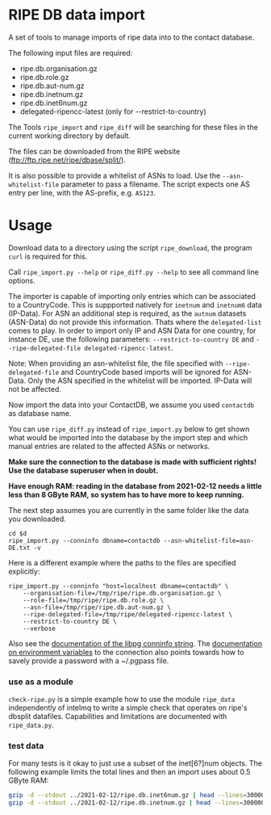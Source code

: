 RIPE DB data import
==========================
A set of tools to manage imports of ripe data into to the contact database.

The following input files are required:

* ripe.db.organisation.gz
* ripe.db.role.gz
* ripe.db.aut-num.gz
* ripe.db.inetnum.gz
* ripe.db.inet6num.gz
* delegated-ripencc-latest (only for --restrict-to-country)

The Tools `ripe_import` and `ripe_diff` will be searching for these files
in the current working directory by default.

The files can be downloaded
from the RIPE website (ftp://ftp.ripe.net/ripe/dbase/split/).

It is also possible to provide a whitelist of ASNs to load. Use the
``--asn-whitelist-file`` parameter to pass a filename. The script expects one
AS entry per line, with the AS-prefix, e.g. ``AS123``.

Usage
=====

Download data to a directory using the script `ripe_download`, the program `curl` is required for this.

Call `ripe_import.py --help` or `ripe_diff.py --help`
to see all command line options.

The importer is capable of importing only entries which can be associated to a
CountryCode. This is suppported natively for `inetnum` and `inetnum6` data
(IP-Data). For ASN an additional step is required, as the `autnum` datasets
(ASN-Data) do not provide this information. Thats where the `delegated-list`
comes to play. In order to import only IP and ASN Data for one country, for
instance DE, use the following parameters: `--restrict-to-country DE` and
`--ripe-delegated-file delegated-ripencc-latest`.

Note: When providing an asn-whitelist file, the file specified with
`--ripe-delegated-file` and CountryCode based imports will be ignored for
ASN-Data. Only the ASN specified in the whitelist will be imported. IP-Data
will not be affected.

Now import the data into your ContactDB, we assume you used `contactdb` as
database name.

You can use `ripe_diff.py` instead of `ripe_import.py` below
to get shown what would be imported into the database by the import step
and which manual entries are related to the affected ASNs or networks.

**Make sure the connection to the database is made
with sufficient rights! Use the database superuser when in doubt.**


**Have enough RAM: reading in the database from 2021-02-12 needs
a little less than 8 GByte RAM, so system has to have more to keep running.**

The next step assumes you are currently in the same folder like the data you
downloaded.

```
cd $d
ripe_import.py --conninfo dbname=contactdb --asn-whitelist-file=asn-DE.txt -v
```

Here is a different example where the paths to the files are specified
explicitly:

```
ripe_import.py --conninfo "host=localhost dbname=contactdb" \
    --organisation-file=/tmp/ripe/ripe.db.organisation.gz \
    --role-file=/tmp/ripe/ripe.db.role.gz \
    --asn-file=/tmp/ripe/ripe.db.aut-num.gz \
    --ripe-delegated-file=/tmp/ripe/delegated-ripencc-latest \
    --restrict-to-country DE \
    --verbose
```

Also see the
[documentation of the libpg conninfo string](https://www.postgresql.org/docs/current/static/libpq-connect.html#LIBPQ-CONNSTRING).
The [documentation on environment variables](https://www.postgresql.org/docs/current/static/libpq-envars.html) to the connection also
points towards how to savely provide a password with a ~/.pgpass file.

### use as a module
`check-ripe.py` is a simple example how to use the module
`ripe_data` independently of intelmq to write a simple check
that operates on ripe's dbsplit datafiles. Capabilities and limitations
are documented with `ripe_data.py`.


### test data

For many tests is it okay to just use a subset of the inet[6?]num objects.
The following example limits the total lines and then an import uses
about 0.5 GByte RAM:
```sh
gzip -d --stdout ../2021-02-12/ripe.db.inet6num.gz | head --lines=3000000 | gzip > ripe.db.inet6num.gz
gzip -d --stdout ../2021-02-12/ripe.db.inetnum.gz | head --lines=3000000 | gzip > ripe.db.inetnum.gz
```
